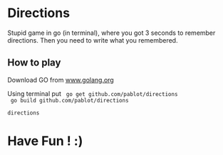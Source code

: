 # Directions
Stupid game in go (in terminal), where you got 3 seconds to remember directions. Then you need to write what you remembered.

## How to play

Download GO from www.golang.org

Using terminal put
<code> go get github.com/pablot/directions </code> <br>
<code> go build github.com/pablot/directions </code> <br>
<code> directions </code>

# Have Fun ! :)
